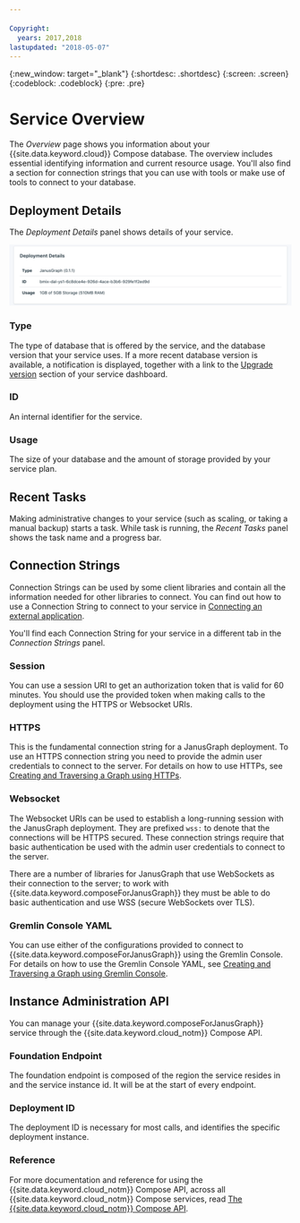 ```yaml
---

Copyright:
  years: 2017,2018
lastupdated: "2018-05-07"
---
```


{:new_window: target="_blank"}
{:shortdesc: .shortdesc}
{:screen: .screen}
{:codeblock: .codeblock}
{:pre: .pre}

# Service Overview

The _Overview_ page shows you information about your {{site.data.keyword.cloud}} Compose database. The overview includes essential identifying information and current resource usage. You'll also find a section for connection strings that you can use with tools or make use of tools to connect to your database.

## Deployment Details

The _Deployment Details_ panel shows details of your service.

![Deployment Details](./images/janusgraph-deployment-details.png "A view of the Deployment Details panel")

### Type

The type of database that is offered by the service, and the database version that your service uses. If a more recent database version is available, a notification is displayed, together with a link to the [Upgrade version](/docs/services/ComposeForJanusGraph/dashboard-settings.html#upgrade-version) section of your service dashboard.

### ID

An internal identifier for the service.

### Usage

The size of your database and the amount of storage provided by your service plan.

## Recent Tasks

Making administrative changes to your service (such as scaling, or taking a manual backup) starts a task. While task is running, the _Recent Tasks_ panel shows the task name and a progress bar.

## Connection Strings

Connection Strings can be used by some client libraries and contain all the information needed for other libraries to connect. You can find out how to use a Connection String to connect to your service in [Connecting an external application](./connecting-external.html).

You'll find each Connection String for your service in a different tab in the _Connection Strings_ panel.

### Session

You can use a session URI to get an authorization token that is valid for 60 minutes. You should use the provided token when making calls to the deployment using the HTTPS or Websocket URIs.

### HTTPS

This is the fundamental connection string for a JanusGraph deployment. To use an HTTPS connection string you need to provide the admin user credentials to connect to the server. For details on how to use HTTPs, see [Creating and Traversing a Graph using HTTPs](./tutorial-https.html).

### Websocket

The Websocket URIs can be used to establish a long-running session with the JanusGraph deployment. They are prefixed `wss:` to denote that the connections will be HTTPS secured. These connection strings require that basic authentication be used with the admin user credentials to connect to the server.

There are a number of libraries for JanusGraph that use WebSockets as their connection to the server; to work with {{site.data.keyword.composeForJanusGraph}} they must be able to do basic authentication and use WSS (secure WebSockets over TLS).

### Gremlin Console YAML

You can use either of the configurations provided to connect to {{site.data.keyword.composeForJanusGraph}} using the Gremlin Console. For details on how to use the Gremlin Console YAML, see [Creating and Traversing a Graph using Gremlin Console](./tutorial-gremlin-console.html).


## Instance Administration API

You can manage your {{site.data.keyword.composeForJanusGraph}} service through the {{site.data.keyword.cloud_notm}} Compose API.

### Foundation Endpoint

The foundation endpoint is composed of the region the service resides in and the service instance id. It will be at the start of every endpoint.

### Deployment ID

The deployment ID is necessary for most calls, and identifies the specific deployment instance.

### Reference

For more documentation and reference for using the {{site.data.keyword.cloud_notm}} Compose API, across all {{site.data.keyword.cloud_notm}} Compose services, read [The {{site.data.keyword.cloud_notm}} Compose API](https://www.compose.com/articles/the-ibm-cloud-compose-api/).
